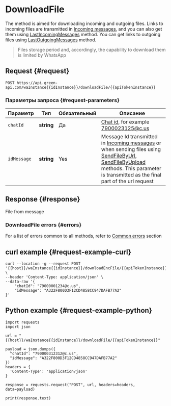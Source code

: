 # DownloadFile

The method is aimed for downloading incoming and outgoing files.
Links to incoming files are transmitted in [Incoming messages](../notifications-format/incoming-message/Webhook-IncomingMessageReceived.md), and you can also get them using [LastIncomingMessages](../../../api/journals/LastIncomingMessages.md) method.
You can get links to outgoing files using [LastOutgoingMessages](../../../api/journals/LastOutgoingMessages.md) method.

> Files storage period and, accordingly, the capability to download them is limited by WhatsApp

## Request {#request}

```
POST https://api.green-api.com/waInstance{{idInstance}}/downloadFile/{{apiTokenInstance}}
```

### Параметры запроса {#request-parameters}

Параметр | Тип | Обязательный | Описание
----- | ----- | ----- | -----
`chatId` | **string** | Да | [Chat id](../chat-id.md),  for example 7900023125@c.us 
`idMessage` | **string** | Yes | Message Id transmitted in [Incoming messages](../notifications-format/incoming-message/Webhook-IncomingMessageReceived.md) or when sending files using [SendFileByUrl](../../../api/sending/SendFileByUrl.md), [SendFileByUpload](../../../api/sending/SendFileByUpload.md) methods. This parameter is transmitted as the final part of the url request

## Response {#response}

File from message

### DownloadFile errors {#errors}

For a list of errors common to all methods, refer to [Common errors](../../common-errors.md) section

## curl example  {#request-example-curl}
```
curl --location -g --request POST '{{host}}/waInstance{{idInstance}}/downloadEncFile/{{apiTokenInstance}}' \
--header 'Content-Type: application/json' \
--data-raw '{
    "chatId": "79000001234@c.us",
    "idMessage": "A322F800D3F12CD4858CC947DAFB77A2"
}'
```

## Python example  {#request-example-python}

```
import requests
import json

url = "{{host}}/waInstance{{idInstance}}/downloadFile/{{apiTokenInstance}}"

payload = json.dumps({
  "chatId": "790000312312@c.us",
  "idMessage": "A322F800D3F12CD4858CC947DAFB77A2"
})
headers = {
  'Content-Type': 'application/json'
}

response = requests.request("POST", url, headers=headers, data=payload)

print(response.text)

```
